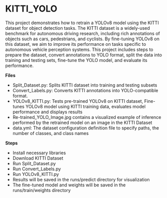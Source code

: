 # KITTI_YOLO
This project demonstrates how to retrain a YOLOv8 model using the KITTI dataset for object detection tasks. The KITTI dataset is a widely-used benchmark for autonomous driving research, including rich annotations of objects such as cars, pedestrians, and cyclists. By fine-tuning YOLOv8 on this dataset, we aim to improve its performance on tasks specific to autonomous vehicle perception systems. This project includes steps to prepare the dataset, convert annotations to YOLO format, split the data into training and testing sets, fine-tune the YOLO model, and evaluate its performance.

**Files**
- Split_Dataset.py: Splits KITTI dataset into training and testing subsets
- Convert_Labels.py: Converts KITTI annotations into YOLO-compatible format.
- YOLOv8_KITTI.py: Tests pre-trained YOLOv8 on KITTI dataset, Fine-tunes YOLOv8 model using KITTI training data, evaluates model performance and displays results
- Re-trained_YOLO_Image.jpg contains a visualized example of inference performed by the retrained model on an image in the KITTI Dataset
- data.yml: The dataset configuration definition file to specify paths, the number of classes, and class names

**Steps**
- Install necessary libraries
- Download KITTI Dataset
- Run Split_Dataset.py
- Run Convert_Labels.py
- Run YOLOv8_KITTI.py
- Results will be saved in the runs/predict directory for visualization
- The fine-tuned model and weights will be saved in the runs/train/weights directory
